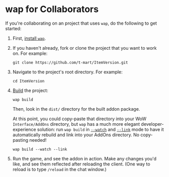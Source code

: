 # wap for Collaborators

If you're collaborating on an project that uses `wap`, do the following to get started:

1. First, [install `wap`](installation.md).

2. If you haven't already, fork or clone the project that you want to work on. For example:

    ```shell
    git clone https://github.com/t-mart/ItemVersion.git
    ```

3. Navigate to the project's root directory. For example:

    ```shell
    cd ItemVersion
    ```

4. [Build](commands/build.md) the project:

    ```shell
    wap build
    ```

    Then, look in the `dist/` directory for the built addon package.

    At this point, you could copy-paste that directory into your WoW `Interface/AddOns` directory,
    but `wap` has a much more elegant developer-experience solution: run `wap build` in
    [`--watch`](commands/build.md#-watch) and [`--link`](commands/build.md#-link) mode to have
    it automatically rebuild and link into your AddOns directory. No copy-pasting needed!

    ```shell
    wap build --watch --link
    ```

5. Run the game, and see the addon in action. Make any changes you'd like, and see them reflected
   after reloading the client. (One way to reload is to type `/reload` in the chat window.)
